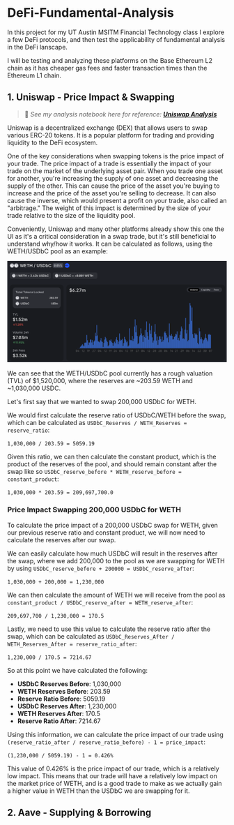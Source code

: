 # DeFi-Fundamental-Analysis

 In this project for my UT Austin MSITM Financial Technology class I explore a few DeFi protocols, and then test the applicability of fundamental analysis in the DeFi lanscape.

 I will be testing and analyzing these platforms on the Base Ethereum L2 chain as it has cheaper gas fees and faster transaction times than the Ethereum L1 chain.

## 1. Uniswap - Price Impact & Swapping

> 🔎 _See my analysis notebook here for reference: [**Uniswap Analysis**](Uniswap_Analysis.ipynb)_

Uniswap is a decentralized exchange (DEX) that allows users to swap various ERC-20 tokens. It is a popular platform for trading and providing liquidity to the DeFi ecosystem.

One of the key considerations when swapping tokens is the price impact of your trade. The price impact of a trade is essentially the impact of your trade on the market of the underlying asset pair. When you trade one asset for another, you're increasing the supply of one asset and decreasing the supply of the other. This can cause the price of the asset you're buying to increase and the price of the asset you're selling to decrease. It can also cause the inverse, which would present a profit on your trade, also called an "arbitrage." The weight of this impact is determined by the size of your trade relative to the size of the liquidity pool.

Conveniently, Uniswap and many other platforms already show this one the UI as it's a critical consideration in a swap trade, but it's still beneficial to understand why/how it works. It can be calculated as follows, using the WETH/USDbC pool as an example:

![Pool Stats](docs/poolstats.png)

We can see that the WETH/USDbC pool currently has a rough valuation (TVL) of $1,520,000, where the reserves are ~203.59 WETH and ~1,030,000 USDC. 

Let's first say that we wanted to swap 200,000 USDbC for WETH. 

We would first calculate the reserve ratio of USDbC/WETH before the swap, which can be calculated as `USDbC_Reserves / WETH_Reserves = reserve_ratio`: 

```
1,030,000 / 203.59 = 5059.19
```

Given this ratio, we can then calculate the constant product, which is the product of the reserves of the pool, and should remain constant after the swap like so `USDbC_reserve_before * WETH_reserve_before = constant_product`:

```
1,030,000 * 203.59 = 209,697,700.0
```

### Price Impact Swapping 200,000 USDbC for WETH

To calculate the price impact of a 200,000 USDbC swap for WETH, given our previous reserve ratio and constant product, we will now need to calculate the reserves after our swap.

We can easily calculate how much USDbC will result in the reserves after the swap, where we add 200,000 to the pool as we are swapping for WETH by using `USDbC_reserve_before + 200000 = USDbC_reserve_after`:

```
1,030,000 + 200,000 = 1,230,000
```

We can then calculate the amount of WETH we will receive from the pool as `constant_product / USDbC_reserve_after = WETH_reserve_after`: 

```
209,697,700 / 1,230,000 = 170.5
```

Lastly, we need to use this value to calculate the reserve ratio after the swap, which can be calculated as `USDbC_Reserves_After / WETH_Reserves_After = reserve_ratio_after`:

```
1,230,000 / 170.5 = 7214.67
```

So at this point we have calculated the following:

- **USDbC Reserves Before**: 1,030,000
- **WETH Reserves Before**: 203.59
- **Reserve Ratio Before**: 5059.19
- **USDbC Reserves After**: 1,230,000
- **WETH Reserves After**: 170.5
- **Reserve Ratio After**: 7214.67

Using this information, we can calculate the price impact of our trade using `(reserve_ratio_after / reserve_ratio_before) - 1 = price_impact`:

```
(1,230,000 / 5059.19) - 1 = 0.426%
```

This value of 0.426% is the price impact of our trade, which is a relatively low impact. This means that our trade will have a relatively low impact on the market price of WETH, and is a good trade to make as we actually gain a higher value in WETH than the USDbC we are swapping for it.

## 2. Aave - Supplying & Borrowing

